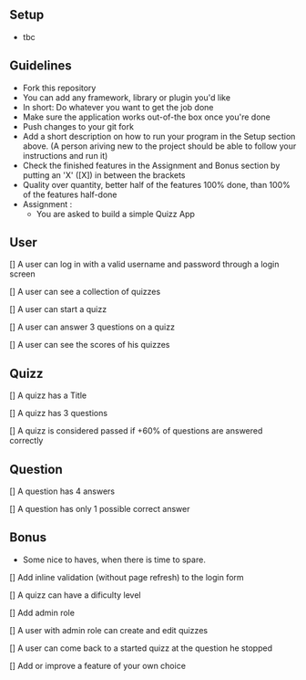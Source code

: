 ## Setup
- tbc

## Guidelines
- Fork this repository
- You can add any framework, library or plugin you'd like
- In short: Do whatever you want to get the job done
- Make sure the application works out-of-the box once you're done
- Push changes to your git fork
- Add a short description on how to run your program in the Setup section above. (A person ariving new to the project should be able to follow your instructions and run it)
- Check the finished features in the Assignment and Bonus section by putting an 'X' ([X]) in between the brackets
- Quality over quantity, better half of the features 100% done, than 100% of the features half-done
- Assignment :
  - You are asked to build a simple Quizz App

## User
 [] A user can log in with a valid username and password through a login screen

 [] A user can see a collection of quizzes

 [] A user can start a quizz

 [] A user can answer 3 questions on a quizz

 [] A user can see the scores of his quizzes


## Quizz
 [] A quizz has a Title

 [] A quizz has 3 questions

 [] A quizz is considered passed if +60% of questions are answered correctly

## Question
 [] A question has 4 answers

 [] A question has only 1 possible correct answer


## Bonus
- Some nice to haves, when there is time to spare.

 [] Add inline validation (without page refresh) to the login form

 [] A quizz can have a dificulty level

 [] Add admin role

 [] A user with admin role can create and edit quizzes

 [] A user can come back to a started quizz at the question he stopped

 [] Add or improve a feature of your own choice
